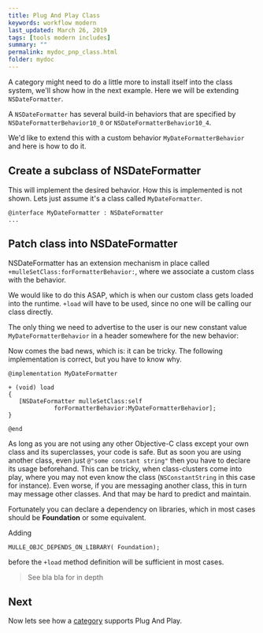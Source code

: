 ```yaml
---
title: Plug And Play Class
keywords: workflow modern
last_updated: March 26, 2019
tags: [tools modern includes]
summary: ""
permalink: mydoc_pnp_class.html
folder: mydoc
---
```



A category might need to do a little more to install itself into the
class system, we'll show how in the next example. Here we will be extending
`NSDateFormatter`.

A `NSDateFormatter` has several build-in behaviors that are specified by `NSDateFormatterBehavior10_0` or `NSDateFormatterBehavior10_4`.


We'd like to extend this with a custom behavior `MyDateFormatterBehavior` and
here is how to do it.


## Create a subclass of NSDateFormatter

This will implement the desired behavior. How this is implemented is not
shown. Lets just assume it's a class called `MyDateFormatter`.

```
@interface MyDateFormatter : NSDateFormatter
...
```

## Patch class into NSDateFormatter

NSDateFormatter has an extension mechanism in place called `+mulleSetClass:forFormatterBehavior:`,
where we associate a custom class with the behavior.

We would like to do this ASAP, which is when our custom class gets loaded into
the runtime. `+load` will have to be used, since no one will be calling our
class directly.

The only thing we need to advertise to the user is our new constant value
`MyDateFormatterBehavior` in a header somewhere for the new behavior:

Now comes the bad news, which is: it can be tricky.
The following implementation is correct, but you have to know why.


```
@implementation MyDateFormatter

+ (void) load
{
   [NSDateFormatter mulleSetClass:self
             forFormatterBehavior:MyDateFormatterBehavior];
}

@end
```

As long as you are not using any other Objective-C class except your own class
and its superclasses, your code is safe. But as soon you are using another
class, even just `@"some constant string"` then you have to declare its usage
beforehand. This can be tricky, when class-clusters come into play, where you
may not even know the class (`NSConstantString` in this case for instance).
Even worse, if you are messaging another class, this in turn may message other
classes. And that may be hard to predict and maintain.

Fortunately you can declare a dependency on libraries, which in most cases
should be **Foundation** or some equivalent.

Adding

```
MULLE_OBJC_DEPENDS_ON_LIBRARY( Foundation);
```

before the `+load` method definition will be sufficient in most cases.

> See bla bla for in depth



## Next

Now lets see how a [category](mydoc_pnp_category.html) supports Plug And Play.

